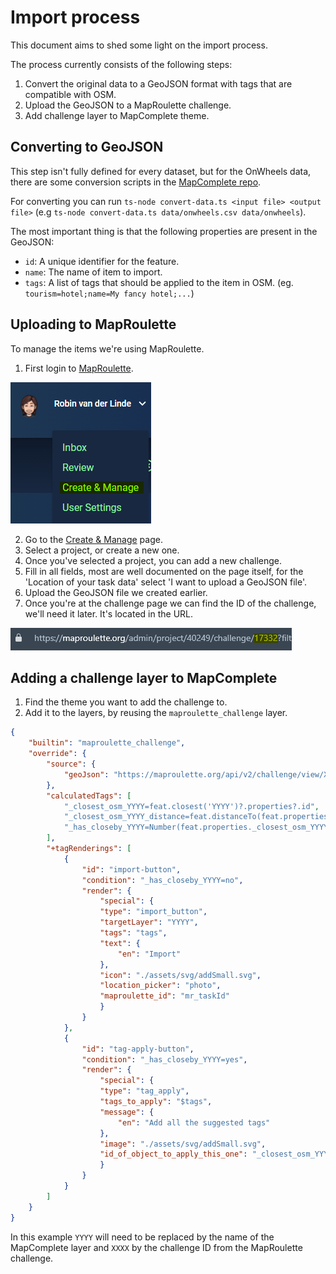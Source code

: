 # Import process

This document aims to shed some light on the import process.

The process currently consists of the following steps:

1. Convert the original data to a GeoJSON format with tags that are compatible with OSM.
2. Upload the GeoJSON to a MapRoulette challenge.
3. Add challenge layer to MapComplete theme.

## Converting to GeoJSON

This step isn't fully defined for every dataset,
but for the OnWheels data, there are some conversion scripts in the [MapComplete repo](https://github.com/pietervdvn/MapComplete/blob/feature/maproulette/scripts/onwheels).

For converting you can run `ts-node convert-data.ts <input file> <output file>` (e.g `ts-node convert-data.ts data/onwheels.csv data/onwheels`).

The most important thing is that the following properties are present in the GeoJSON:

* `id`: A unique identifier for the feature.
* `name`: The name of item to import.
* `tags`: A list of tags that should be applied to the item in OSM. (eg. `tourism=hotel;name=My fancy hotel;...`)

## Uploading to MapRoulette

To manage the items we're using MapRoulette.

1. First login to [MapRoulette](https://maproulette.org/).

![Create & Manage](img/create-manage.png)

2. Go to the [Create & Manage](https://maproulette.org/admin/projects) page.
3. Select a project, or create a new one.
4. Once you've selected a project, you can add a new challenge.
5. Fill in all fields, most are well documented on the page itself, for the 'Location of your task data' select 'I want to upload a GeoJSON file'.
6. Upload the GeoJSON file we created earlier.
7. Once you're at the challenge page we can find the ID of the challenge, we'll need it later. It's located in the URL.

![URL](img/URL.png)

## Adding a challenge layer to MapComplete

1. Find the theme you want to add the challenge to.
2. Add it to the layers, by reusing the `maproulette_challenge` layer.

```json
{
    "builtin": "maproulette_challenge",
    "override": {
        "source": {
            "geoJson": "https://maproulette.org/api/v2/challenge/view/XXXX"
        },
        "calculatedTags": [
            "_closest_osm_YYYY=feat.closest('YYYY')?.properties?.id",
            "_closest_osm_YYYY_distance=feat.distanceTo(feat.properties._closest_osm_YYYY)",
            "_has_closeby_YYYY=Number(feat.properties._closest_osm_YYYY_distance) < 50 ? 'yes' : 'no'"
        ],
        "+tagRenderings": [
            {
                "id": "import-button",
                "condition": "_has_closeby_YYYY=no",
                "render": {
                    "special": {
                    "type": "import_button",
                    "targetLayer": "YYYY",
                    "tags": "tags",
                    "text": {
                        "en": "Import"
                    },
                    "icon": "./assets/svg/addSmall.svg",
                    "location_picker": "photo",
                    "maproulette_id": "mr_taskId"
                    }
                }
            },
            {
                "id": "tag-apply-button",
                "condition": "_has_closeby_YYYY=yes",
                "render": {
                    "special": {
                    "type": "tag_apply",
                    "tags_to_apply": "$tags",
                    "message": {
                        "en": "Add all the suggested tags"
                    },
                    "image": "./assets/svg/addSmall.svg",
                    "id_of_object_to_apply_this_one": "_closest_osm_YYYY"
                    }
                }
            }
        ]
    }
}
```

In this example `YYYY` will need to be replaced by the name of the MapComplete layer and `XXXX` by the challenge ID from the MapRoulette challenge.

